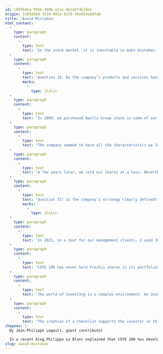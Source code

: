 ```yaml
---
id: c9bfb4ba-95bb-4606-a21e-9b2d4fd67de5
origin: 3209289d-3534-402a-9330-36e6b4eb9fa9
title: 'Avoid Mistakes'
html_content:
  -
    type: paragraph
    content:
      -
        type: text
        text: 'In the stock market, it is inevitable to make mistakes. The important thing is to learn from your mistakes and seek to improve your decision-making process. The checklist allows us to write different questions that we do not want to forget. Here are two examples.'
  -
    type: paragraph
    content:
      -
        type: text
        text: 'Question 25: Do the company’s products and services have a “WIN-WIN” model for all stakeholders?'
        marks:
          -
            type: italic
  -
    type: paragraph
    content:
      -
        type: text
        text: 'In 2009, we purchased Apollo Group stock in some of our clients’ accounts. Apollo was the largest for-profit post-secondary education provider in the United States. Its main asset, the University of Phoenix, accounted for nearly 90% of its revenue.'
  -
    type: paragraph
    content:
      -
        type: text
        text: "The company seemed to have all the characteristics we look for in a long-term investment. It had a good track record of growth and profitability, an impeccable balance sheet, a reasonable valuation and offered good growth potential. Unfortunately, we made a mistake when evaluating its \_business model. The model was profitable for shareholders and managers, but not necessarily for customers. The University of Phoenix invested heavily in advertising to attract a large number of students. The latter did not necessarily have the right profile. After going into debt through the government loan program, many students did not complete their studies or get jobs after completing them. Therefore, the government imposed new rules on private universities to restrict this type of activity. As a result of these changes, revenues and profits dropped significantly."
  -
    type: paragraph
    content:
      -
        type: text
        text: 'A few years later, we sold our shares at a loss. Nevertheless, we benefited from this negative experience and added this issue to our checklist so that we no longer invest in situations where not all stakeholders come out ahead.'
  -
    type: paragraph
    content:
      -
        type: text
        text: 'Question 72: Is the company’s strategy clearly defined?'
        marks:
          -
            type: italic
  -
    type: paragraph
    content:
      -
        type: text
        text: 'In 2021, in a text for our management clients, I used the example of Freshii restaurants to discuss strategic pitfalls to avoid. Among other things, I explained that the company seemed to have no clear priorities. In 2017, when it went public, Freshii had approximately 240 restaurants in more than 15 countries. Specifically, it owned 100 restaurants in Canada, 100 in the United States and 40 internationally. There was one restaurant in Ecuador, one in Austria and three in Saudi Arabia. It also sold its products in sports stadiums and on airplanes. The company didn’t seem to know where to prioritize its growth. In our view, its strategy was not clearly defined. The stock experienced a total negative return of 80% between its IPO in 2017 and the time of its privatization in 2023.'
  -
    type: paragraph
    content:
      -
        type: text
        text: 'COTE 100 has never held Freshii shares in its portfolios. However, we were able to observe this strategic error on the part of management and add it to our checklist.'
  -
    type: paragraph
    content:
      -
        type: text
        text: 'The world of investing is a complex environment. An investor should accept making errors resulting from a lack of experience, knowledge, or difficulty in analyzing a complex situation. However, he should do everything to avoid repeating the mistakes he has already made or observed in other investors.'
  -
    type: paragraph
    content:
      -
        type: text
        text: 'The creation of a checklist supports the investor in this process. For us, it is also a great way to pass on the knowledge of our experienced managers to our younger employees.'
chapeau: |-
  By Jean-Philippe Legault, guest contributor

  In a recent blog,Philippe Le Blanc explained that COTE 100 has developed a checklist over the years. Before any purchase decision, our investment team must answer the questions on this list, which has been improved following errors that we have made or observed.
slug: avoid-mistakes
---
```

